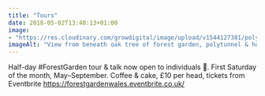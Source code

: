 ```yaml
---
title: "Tours"
date: 2018-05-02T13:40:13+01:00
image: 
- "https://res.cloudinary.com/growdigital/image/upload/v1544127381/polytunnel-26965349677.jpg"
imageAlt: "View from beneath oak tree of forest garden, polytunnel & house, over valley to the hills beyond"
---
```


Half-day #ForestGarden tour & talk now open to individuals 🙂.
First Saturday of the month, May–September. Coffee & cake, £10 per head, tickets from Eventbrite https://forestgardenwales.eventbrite.co.uk/
